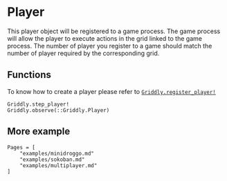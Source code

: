 # Player
This player object will be registered to a game process. The game process will
allow the player to execute actions in the grid linked to the game process.
The number of player you register to a game should match the number of player
required by the corresponding grid.

## Functions
To know how to create a player please refer to [`Griddly.register_player!`](@ref)
```@docs
Griddly.step_player!
Griddly.observe(::Griddly.Player)
```

## More example
```@contents
Pages = [
    "examples/minidroggo.md"
    "examples/sokoban.md"
    "examples/multiplayer.md"
]
```
